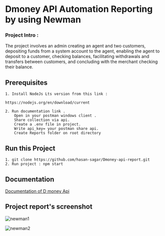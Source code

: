 
# Dmoney API Automation Reporting by using Newman

### Project Intro : 
The project involves an admin creating an agent and two customers, depositing funds from a system account to the agent, enabling the agent to deposit to a customer, checking balances, facilitating withdrawals and transfers between customers, and concluding with the merchant checking their balance.

## Prerequisites

    1. Install NodeJs Lts version from this link : 
    
    https://nodejs.org/en/download/current

    2. Run documentation link . 
        Open in your postman windows client .
        Share collection via api.
        Create a .env file in project.
        Write api_key= your postman share api.
        Create Reports folder on root directory
        

## Run this Project
    1. git clone https://github.com/hasan-sagar/Dmoney-api-report.git
    2. Run project : npm start

## Documentation

[Documentation of D money Api](https://documenter.getpostman.com/view/15732846/2sA2xjyqTH)

## Project report's screenshot

![newman1](https://github.com/hasan-sagar/Dmoney-api-report/assets/61242766/e76d9b84-641f-43f7-a8e9-8514c2e1930c)

![newman2](https://github.com/hasan-sagar/Dmoney-api-report/assets/61242766/d6d74797-6d07-470a-b5ad-3ac548641ae5)
